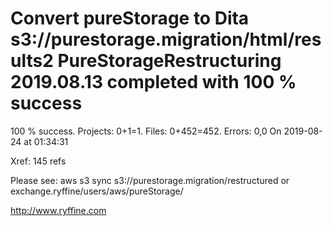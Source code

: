 # Convert pureStorage to Dita s3://purestorage.migration/html/results2 PureStorageRestructuring 2019.08.13 completed with 100 % success

100 % success. Projects: 0+1=1.  Files: 0+452=452. Errors: 0,0  On 2019-08-24 at 01:34:31

Xref: 145 refs

Please see: aws s3 sync s3://purestorage.migration/restructured or exchange.ryffine/users/aws/pureStorage/

http://www.ryffine.com
